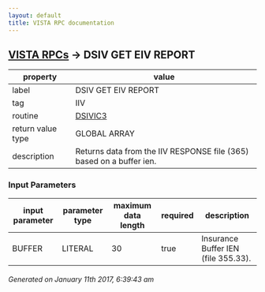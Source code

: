 ```yaml
---
layout: default
title: VISTA RPC documentation
---
```




## [VISTA RPCs](TableOfContent.md) &#8594; DSIV GET EIV REPORT 

 property | value 
--- | --- 
 label | DSIV GET EIV REPORT
 tag | IIV
 routine | [DSIVIC3](http://code.osehra.org/dox/Routine_DSIVIC3_source.html)
 return value type | GLOBAL ARRAY
 description | Returns data from the IIV RESPONSE file (365) based on a buffer ien.

### Input Parameters

| input parameter | parameter type | maximum data length | required | description | 
| --- | --- | --- | --- | --- | 
| BUFFER | LITERAL | 30 | true | Insurance Buffer IEN (file 355.33). | 




 ###### Generated on January 11th 2017, 6:39:43 am